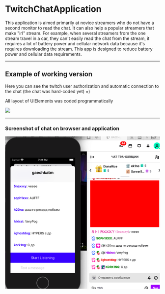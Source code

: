 # TwitchChatApplication

This application is aimed primarily at novice streamers who do not have a second monitor to read the chat.
It can also help a popular streamers that make "irl" stream. For example, when several streamers from the one stream travel in a car, they can't easily read the chat from the stream, it requires a lot of battery power and cellular network data because it's requires downloading the stream.
This app is designed to reduce battery power and cellular data requirements.

----
## Example of working version

Here you can see the twitch user authorization and automatic connection to the chat (the chat was hard-coded yet) =)

All layout of UIElements was coded programmatically

![](images/intro.gif)

---

### Screenshot of chat on browser and application

![](images/chatExample.png)



